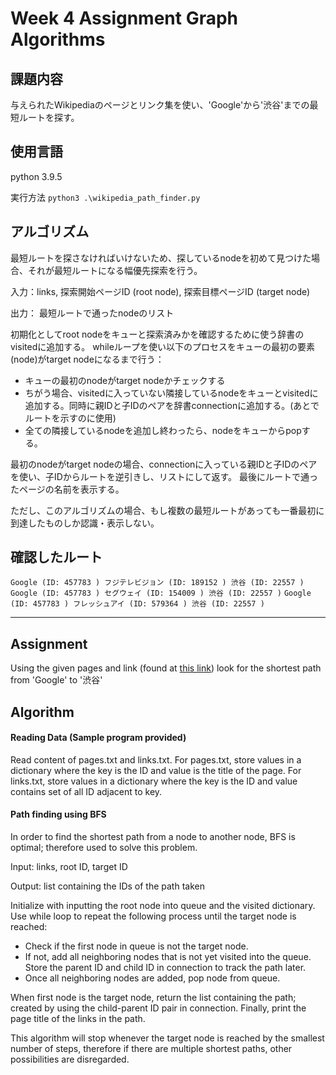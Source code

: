 # Week 4 Assignment Graph Algorithms

## 課題内容
与えられたWikipediaのページとリンク集を使い、'Google'から'渋谷'までの最短ルートを探す。

## 使用言語
python 3.9.5

実行方法
`python3 .\wikipedia_path_finder.py`

## アルゴリズム
最短ルートを探さなければいけないため、探しているnodeを初めて見つけた場合、それが最短ルートになる幅優先探索を行う。

入力：links, 探索開始ページID (root node), 探索目標ページID (target node)

出力： 最短ルートで通ったnodeのリスト 

初期化としてroot nodeをキューと探索済みかを確認するために使う辞書のvisitedに追加する。
whileループを使い以下のプロセスをキューの最初の要素(node)がtarget nodeになるまで行う：
- キューの最初のnodeがtarget nodeかチェックする
- ちがう場合、visitedに入っていない隣接しているnodeをキューとvisitedに追加する。同時に親IDと子IDのペアを辞書connectionに追加する。(あとでルートを示すのに使用)
- 全ての隣接しているnodeを追加し終わったら、nodeをキューからpopする。

最初のnodeがtarget nodeの場合、connectionに入っている親IDと子IDのペアを使い、子IDからルートを逆引きし、リストにして返す。
最後にルートで通ったページの名前を表示する。

ただし、このアルゴリズムの場合、もし複数の最短ルートがあっても一番最初に到達したものしか認識・表示しない。

## 確認したルート 
`Google (ID: 457783 ) フジテレビジョン (ID: 189152 ) 渋谷 (ID: 22557 )`
`Google (ID: 457783 ) セグウェイ (ID: 154009 ) 渋谷 (ID: 22557 )`
`Google (ID: 457783 ) フレッシュアイ (ID: 579364 ) 渋谷 (ID: 22557 )`

***

## Assignment
Using the given pages and link (found at [this link](https://github.com/yukidmy/step_wikipedia-graph)) look for the shortest path from 'Google' to '渋谷'

## Algorithm 
#### Reading Data (Sample program provided)
Read content of pages.txt and links.txt. 
For pages.txt, store values in a dictionary where the key is the ID and value is the title of the page. 
For links.txt, store values in a dictionary where the key is the ID and value contains set of all ID adjacent to key.

#### Path finding using BFS
In order to find the shortest path from a node to another node, BFS is optimal; therefore used to solve this problem. 

Input: links, root ID, target ID

Output: list containing the IDs of the path taken

Initialize with inputting the root node into queue and the visited dictionary.
Use while loop to repeat the following process until the target node is reached:
- Check if the first node in queue is not the target node.
- If not, add all neighboring nodes that is not yet visited into the queue. Store the parent ID and child ID in connection to track the path later.
- Once all neighboring nodes are added, pop node from queue.

When first node is the target node, return the list containing the path; created by using the child-parent ID pair in connection.
Finally, print the page title of the links in the path.

This algorithm will stop whenever the target node is reached by the smallest number of steps, therefore if there are multiple shortest paths, other possibilities are disregarded. 